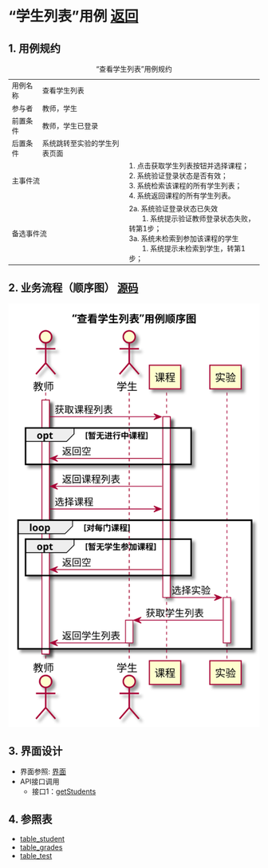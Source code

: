 # “学生列表”用例 [返回](../README.md)
## 1. 用例规约

<table>
    <caption>“查看学生列表”用例规约</caption>
    <tr>
        <td>用例名称</td>
        <td>查看学生列表</td>
    </tr>
    <tr>
        <td>参与者</td>
        <td>教师，学生</td>
    </tr>
    <tr>
        <td>前置条件</td>
        <td>教师，学生已登录</td>
    </tr>
    <tr>
        <td>后置条件</td>
        <td>系统跳转至实验的学生列表页面</td>
    </tr>
    <tr>
        <td colspan="2">主事件流</td>
                <td>
                    1. 点击获取学生列表按钮并选择课程；
                          <br>
                                2. 系统验证登录状态是否有效；<br>
                                3. 系统检索该课程的所有学生列表；<br>
                                4. 系统返回课程的所有学生列表。</td>
    </tr>
    <tr>
        <td colspan="2">备选事件流</td>
                <td colspan="2">
                    2a. 系统验证登录状态已失效<br>
                        &nbsp&nbsp&nbsp&nbsp&nbsp&nbsp
                        1. 系统提示验证教师登录状态失败，转第1步；<br>
                    3a. 系统未检索到参加该课程的学生<br>
                        &nbsp&nbsp&nbsp&nbsp&nbsp&nbsp
                        1. 系统提示未检索到学生，转第1步；<br>
    </tr>
</table>

## 2. 业务流程（顺序图） [源码](../src/studentlist.puml)
![sequence1](../img/studentlist.svg) 

## 3. 界面设计
- 界面参照: [界面](https://qtfy1005050140.github.io/is_analysis_pages/ui2/studentlist.html)
- API接口调用
    - 接口1：[getStudents](../api/getstudent.md) 


    
## 4. 参照表

- [table_student](../database/database.md)
- [table_grades](../database/database.md)
- [table_test](../database/database.md)